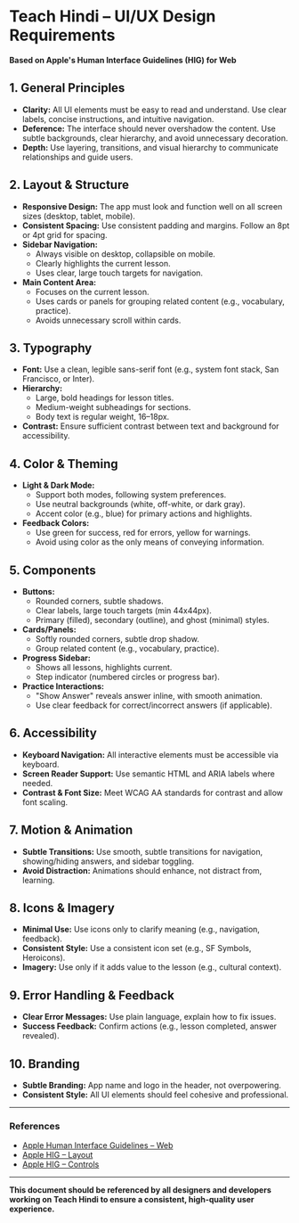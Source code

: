 # Teach Hindi – UI/UX Design Requirements

**Based on Apple's Human Interface Guidelines (HIG) for Web**

## 1. General Principles

- **Clarity:** All UI elements must be easy to read and understand. Use clear labels, concise instructions, and intuitive navigation.
- **Deference:** The interface should never overshadow the content. Use subtle backgrounds, clear hierarchy, and avoid unnecessary decoration.
- **Depth:** Use layering, transitions, and visual hierarchy to communicate relationships and guide users.

## 2. Layout & Structure

- **Responsive Design:** The app must look and function well on all screen sizes (desktop, tablet, mobile).
- **Consistent Spacing:** Use consistent padding and margins. Follow an 8pt or 4pt grid for spacing.
- **Sidebar Navigation:**  
  - Always visible on desktop, collapsible on mobile.
  - Clearly highlights the current lesson.
  - Uses clear, large touch targets for navigation.
- **Main Content Area:**  
  - Focuses on the current lesson.
  - Uses cards or panels for grouping related content (e.g., vocabulary, practice).
  - Avoids unnecessary scroll within cards.

## 3. Typography

- **Font:** Use a clean, legible sans-serif font (e.g., system font stack, San Francisco, or Inter).
- **Hierarchy:**  
  - Large, bold headings for lesson titles.
  - Medium-weight subheadings for sections.
  - Body text is regular weight, 16–18px.
- **Contrast:** Ensure sufficient contrast between text and background for accessibility.

## 4. Color & Theming

- **Light & Dark Mode:**  
  - Support both modes, following system preferences.
  - Use neutral backgrounds (white, off-white, or dark gray).
  - Accent color (e.g., blue) for primary actions and highlights.
- **Feedback Colors:**  
  - Use green for success, red for errors, yellow for warnings.
  - Avoid using color as the only means of conveying information.

## 5. Components

- **Buttons:**  
  - Rounded corners, subtle shadows.
  - Clear labels, large touch targets (min 44x44px).
  - Primary (filled), secondary (outline), and ghost (minimal) styles.
- **Cards/Panels:**  
  - Softly rounded corners, subtle drop shadow.
  - Group related content (e.g., vocabulary, practice).
- **Progress Sidebar:**  
  - Shows all lessons, highlights current.
  - Step indicator (numbered circles or progress bar).
- **Practice Interactions:**  
  - "Show Answer" reveals answer inline, with smooth animation.
  - Use clear feedback for correct/incorrect answers (if applicable).

## 6. Accessibility

- **Keyboard Navigation:** All interactive elements must be accessible via keyboard.
- **Screen Reader Support:** Use semantic HTML and ARIA labels where needed.
- **Contrast & Font Size:** Meet WCAG AA standards for contrast and allow font scaling.

## 7. Motion & Animation

- **Subtle Transitions:** Use smooth, subtle transitions for navigation, showing/hiding answers, and sidebar toggling.
- **Avoid Distraction:** Animations should enhance, not distract from, learning.

## 8. Icons & Imagery

- **Minimal Use:** Use icons only to clarify meaning (e.g., navigation, feedback).
- **Consistent Style:** Use a consistent icon set (e.g., SF Symbols, Heroicons).
- **Imagery:** Use only if it adds value to the lesson (e.g., cultural context).

## 9. Error Handling & Feedback

- **Clear Error Messages:** Use plain language, explain how to fix issues.
- **Success Feedback:** Confirm actions (e.g., lesson completed, answer revealed).

## 10. Branding

- **Subtle Branding:** App name and logo in the header, not overpowering.
- **Consistent Style:** All UI elements should feel cohesive and professional.

---

### References
- [Apple Human Interface Guidelines – Web](https://developer.apple.com/design/human-interface-guidelines/web/overview/introduction/)
- [Apple HIG – Layout](https://developer.apple.com/design/human-interface-guidelines/web/layout/)
- [Apple HIG – Controls](https://developer.apple.com/design/human-interface-guidelines/web/controls/)

---

**This document should be referenced by all designers and developers working on Teach Hindi to ensure a consistent, high-quality user experience.** 
